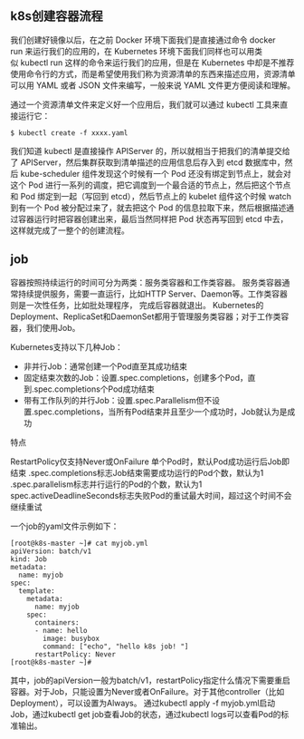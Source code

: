 ## k8s创建容器流程
我们创建好镜像以后，在之前 Docker 环境下面我们是直接通过命令 docker run 来运行我们的应用的，在 Kubernetes 环境下面我们同样也可以用类似 kubectl run 这样的命令来运行我们的应用，但是在 Kubernetes 中却是不推荐使用命令行的方式，而是希望使用我们称为资源清单的东西来描述应用，资源清单可以用 YAML 或者 JSON 文件来编写，一般来说 YAML 文件更方便阅读和理解。

通过一个资源清单文件来定义好一个应用后，我们就可以通过 kubectl 工具来直接运行它：
```
$ kubectl create -f xxxx.yaml
```
我们知道 kubectl 是直接操作 APIServer 的，所以就相当于把我们的清单提交给了 APIServer，然后集群获取到清单描述的应用信息后存入到 etcd 数据库中，然后 kube-scheduler 组件发现这个时候有一个 Pod 还没有绑定到节点上，就会对这个 Pod 进行一系列的调度，把它调度到一个最合适的节点上，然后把这个节点和 Pod 绑定到一起（写回到 etcd），然后节点上的 kubelet 组件这个时候 watch 到有一个 Pod 被分配过来了，就去把这个 Pod 的信息拉取下来，然后根据描述通过容器运行时把容器创建出来，最后当然同样把 Pod 状态再写回到 etcd 中去，这样就完成了一整个的创建流程。

## job
容器按照持续运行的时间可分为两类：服务类容器和工作类容器。
服务类容器通常持续提供服务，需要一直运行，比如HTTP Server、Daemon等。工作类容器则是一次性任务，比如批处理程序， 完成后容器就退出。
Kubernetes的Deployment、ReplicaSet和DaemonSet都用于管理服务类容器；对于工作类容器，我们使用Job。

Kubernetes支持以下几种Job：
- 非并行Job：通常创建一个Pod直至其成功结束
- 固定结束次数的Job：设置.spec.completions，创建多个Pod，直到.spec.completions个Pod成功结束
- 带有工作队列的并行Job：设置.spec.Parallelism但不设置.spec.completions，当所有Pod结束并且至少一个成功时，Job就认为是成功

特点

RestartPolicy仅支持Never或OnFailure
单个Pod时，默认Pod成功运行后Job即结束
.spec.completions标志Job结束需要成功运行的Pod个数，默认为1
.spec.parallelism标志并行运行的Pod的个数，默认为1
spec.activeDeadlineSeconds标志失败Pod的重试最大时间，超过这个时间不会继续重试

一个job的yaml文件示例如下：
```
[root@k8s-master ~]# cat myjob.yml 
apiVersion: batch/v1
kind: Job
metadata:
  name: myjob
spec:
  template:
    metadata:
      name: myjob
    spec:
      containers:
      - name: hello
        image: busybox
        command: ["echo", "hello k8s job! "]
      restartPolicy: Never
[root@k8s-master ~]# 
```
其中，job的apiVersion一般为batch/v1，restartPolicy指定什么情况下需要重启容器。对于Job，只能设置为Never或者OnFailure。对于其他controller（比如Deployment），可以设置为Always。
通过kubectl apply -f myjob.yml启动Job，通过kubectl get job查看Job的状态，通过kubectl logs可以查看Pod的标准输出。

